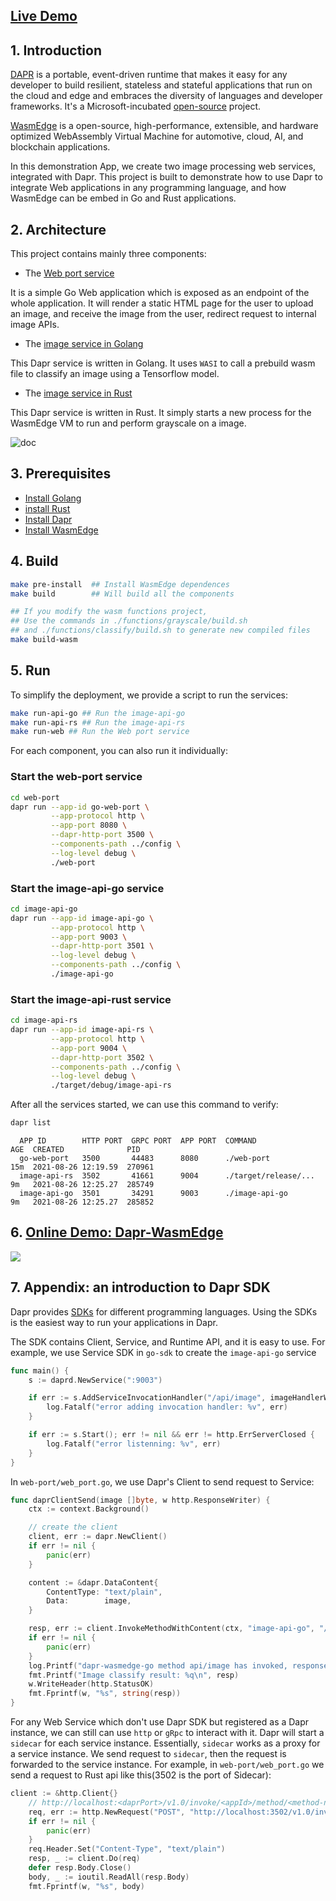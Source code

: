 ## [Live Demo](http://23.100.38.125/static/home.html)
## 1. Introduction

[DAPR](https://dapr.io/) is a portable, event-driven runtime that makes it easy for any developer to build resilient, stateless and stateful applications that run on the cloud and edge and embraces the diversity of languages and developer frameworks. It's a Microsoft-incubated [open-source](https://github.com/dapr/dapr) project.

[WasmEdge](https://github.com/WasmEdge/WasmEdge) is a open-source, high-performance, extensible, and hardware optimized WebAssembly Virtual Machine for automotive, cloud, AI, and blockchain applications.

In this demonstration App, we create two image processing web services, integrated with Dapr.
This project is built to demonstrate how to use Dapr to integrate Web applications in any programming language, and how WasmEdge can be embed in Go and Rust applications.

## 2. Architecture

This project contains mainly three components:

* The [Web port service](./web-port)

It is a simple Go Web application which is exposed as an endpoint of the whole application.
It will render a static HTML page for the user to upload an image, and receive the image from the user, redirect request to internal image APIs.

* The [image service in Golang](./image-api-go)

This Dapr service is written in Golang. It uses `WASI` to call a prebuild wasm file to classify an image using a Tensorflow model.

* The [image service in Rust](./image-api-rs)

This Dapr service is written in Rust. It simply starts a new process for the WasmEdge VM to run and perform grayscale on a image.

![doc](./doc/dapr-wasmedge.png)

## 3. Prerequisites

* [Install Golang](https://golang.org/doc/install)
* [install Rust](https://www.rust-lang.org/en-US/install.html)
* [Install Dapr](https://docs.dapr.io/getting-started/)
* [Install WasmEdge](https://github.com/WasmEdge/WasmEdge/blob/master/docs/install.md)


## 4. Build

```bash
make pre-install  ## Install WasmEdge dependences
make build        ## Will build all the components

## If you modify the wasm functions project,
## Use the commands in ./functions/grayscale/build.sh 
## and ./functions/classify/build.sh to generate new compiled files
make build-wasm
```
## 5. Run

To simplify the deployment, we provide a script to run the services:

```bash
make run-api-go ## Run the image-api-go
make run-api-rs ## Run the image-api-rs
make run-web ## Run the Web port service
```

For each component, you can also run it individually:
### Start the web-port service

```bash
cd web-port
dapr run --app-id go-web-port \
         --app-protocol http \
         --app-port 8080 \
         --dapr-http-port 3500 \
         --components-path ../config \
         --log-level debug \
         ./web-port
```

### Start the image-api-go service

```bash
cd image-api-go
dapr run --app-id image-api-go \
         --app-protocol http \
         --app-port 9003 \
         --dapr-http-port 3501 \
         --log-level debug \
         --components-path ../config \
         ./image-api-go
```

### Start the image-api-rust service

```bash
cd image-api-rs
dapr run --app-id image-api-rs \
         --app-protocol http \
         --app-port 9004 \
         --dapr-http-port 3502 \
         --components-path ../config \
         --log-level debug \
         ./target/debug/image-api-rs
```

After all the services started, we can use this command to verify:

```bash
dapr list
```
```
  APP ID        HTTP PORT  GRPC PORT  APP PORT  COMMAND               AGE  CREATED              PID
  go-web-port   3500       44483      8080      ./web-port            15m  2021-08-26 12:19.59  270961
  image-api-rs  3502       41661      9004      ./target/release/...  9m   2021-08-26 12:25.27  285749
  image-api-go  3501       34291      9003      ./image-api-go        9m   2021-08-26 12:25.27  285852
```
## 6. [Online Demo: Dapr-WasmEdge](http://23.100.38.125/static/home.html)

![](./doc/demo.png)
## 7. Appendix: an introduction to Dapr SDK

Dapr provides [SDKs](https://docs.dapr.io/developing-applications/sdks/) for different programming languages. Using the SDKs is the easiest way to run your applications in Dapr.

The SDK contains Client, Service, and Runtime API, and it is easy to use. For example, we use Service SDK in `go-sdk` to create the `image-api-go` service

```go
func main() {
	s := daprd.NewService(":9003")

	if err := s.AddServiceInvocationHandler("/api/image", imageHandlerWASI); err != nil {
		log.Fatalf("error adding invocation handler: %v", err)
	}

	if err := s.Start(); err != nil && err != http.ErrServerClosed {
		log.Fatalf("error listenning: %v", err)
	}
}
```

In `web-port/web_port.go`, we use Dapr's Client to send request to Service:

```go
func daprClientSend(image []byte, w http.ResponseWriter) {
	ctx := context.Background()

	// create the client
	client, err := dapr.NewClient()
	if err != nil {
		panic(err)
	}

	content := &dapr.DataContent{
		ContentType: "text/plain",
		Data:        image,
	}

	resp, err := client.InvokeMethodWithContent(ctx, "image-api-go", "/api/image", "post", content)
	if err != nil {
		panic(err)
	}
	log.Printf("dapr-wasmedge-go method api/image has invoked, response: %s", string(resp))
	fmt.Printf("Image classify result: %q\n", resp)
	w.WriteHeader(http.StatusOK)
	fmt.Fprintf(w, "%s", string(resp))
}
```

For any Web Service which don't use Dapr SDK but registered as a Dapr instance, we can still can use `http` or `gRpc` to interact with it. Dapr will start a `sidecar` for each service instance. Essentially, `sidecar` works as a proxy for a service instance. We send request to `sidecar`, then the request is forwarded to the service instance. For example, in `web-port/web_port.go` we send a request to Rust api like this(3502 is the port of Sidecar):

```go
client := &http.Client{}
	// http://localhost:<daprPort>/v1.0/invoke/<appId>/method/<method-name>
	req, err := http.NewRequest("POST", "http://localhost:3502/v1.0/invoke/image-api-rs/method/api/image", bytes.NewBuffer(image))
	if err != nil {
		panic(err)
	}
	req.Header.Set("Content-Type", "text/plain")
	resp, _ := client.Do(req)
	defer resp.Body.Close()
	body, _ := ioutil.ReadAll(resp.Body)
	fmt.Fprintf(w, "%s", body)
```
